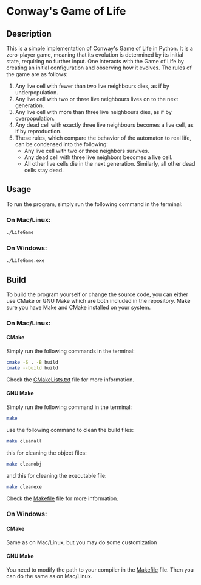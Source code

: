 # Conway's Game of Life
## Description
This is a simple implementation of Conway's Game of Life in Python. It is a zero-player game, meaning that its evolution is determined by its initial state, requiring no further input. One interacts with the Game of Life by creating an initial configuration and observing how it evolves. The rules of the game are as follows:
1. Any live cell with fewer than two live neighbours dies, as if by underpopulation.
2. Any live cell with two or three live neighbours lives on to the next generation.
3. Any live cell with more than three live neighbours dies, as if by overpopulation.
4. Any dead cell with exactly three live neighbours becomes a live cell, as if by reproduction.
5. These rules, which compare the behavior of the automaton to real life, can be condensed into the following:
    - Any live cell with two or three neighbors survives.
    - Any dead cell with three live neighbors becomes a live cell.
    - All other live cells die in the next generation. Similarly, all other dead cells stay dead.
## Usage
To run the program, simply run the following command in the terminal:
### On Mac/Linux:
```bash
./LifeGame
```
### On Windows:
```bash
./LifeGame.exe
```
## Build
To build the program yourself or change the source code, you can either use CMake or GNU Make which are both included in the repository.
Make sure you have Make and CMake installed on your system.
### On Mac/Linux:
#### CMake
Simply run the following commands in the terminal:
```bash
cmake -S . -B build
cmake --build build
```
Check the [CMakeLists.txt](CMakeLists.txt) file for more information.
#### GNU Make
Simply run the following command in the terminal:
```bash
make
```
use the following command to clean the build files:
```bash
make cleanall
```
this for cleaning the object files:
```bash
make cleanobj
```
and this for cleaning the executable file:
```bash
make cleanexe
```
Check the [Makefile](Makefile) file for more information.

### On Windows:
#### CMake
Same as on Mac/Linux, but you may do some customization
#### GNU Make
You need to modify the path to your compiler in the [Makefile](Makefile) file. Then you can do the same as on Mac/Linux.